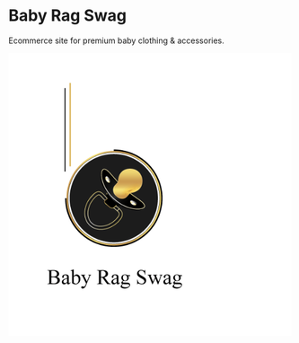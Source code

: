 # Baby Rag Swag 
Ecommerce site for premium baby clothing & accessories. 

![alt text](https://github.com/kguerre/Baby-Rag-Swag/blob/master/pacifier_babyragswag.gif "Baby Rag Swag") 

